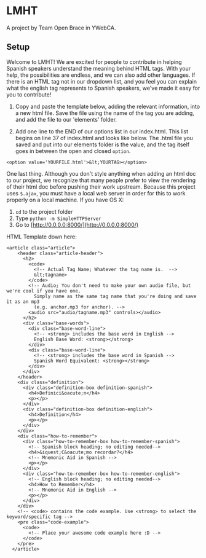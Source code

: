 # LMHT

A project by Team Open Brace in YWebCA.

## Setup

Welcome to LMHT! We are excited for people to contribute in helping Spanish speakers understand the meaning behind HTML tags. With your help, the possibilities are endless, and we can also add other languages. If there is an HTML tag not in our dropdown list, and you feel you can explain what the english tag represents to Spanish speakers, we've made it easy for you to contribute!

1) Copy and paste the template below, adding the relevant information, into a new html file. Save the file using the name of the tag you are adding, and add the file to our 'elements' folder.

2) Add one line to the END of our options list in our index.html. This list begins on line 37 of index.html and looks like below. The .html file you saved and put into our elements folder is the value, and the tag itself goes in between the open and closed `option`.

`<option value='YOURFILE.html'>&lt;YOURTAG></option>`

One last thing. Although you don't style anything when adding an html doc to our project, we recognize that many people prefer to view the rendering of their html doc before pushing their work upstream. Because this project uses `$.ajax`, you must have a local web server in order for this to work properly on a local machine. If you have OS X:

1. `cd` to the project folder
1. Type `python -m SimpleHTTPServer`
1. Go to [http://0.0.0.0:8000/](http://0.0.0.0:8000/)


HTML Template down here:

```
<article class="article">
    <header class="article-header">
      <h2>
        <code>
          <!-- Actual Tag Name; Whatever the tag name is.  -->
          &lt;tagname>
        </code>
        <!-- Audio; You don't need to make your own audio file, but we're cool if you have one.
          Simply name as the same tag name that you're doing and save it as an mp3
          (e.g. anchor.mp3 for anchor). -->
        <audio src="audio/tagname.mp3" controls></audio>
      </h2>
      <div class="base-words">
        <div class="base-word-line">
          <!-- <strong> includes the base word in English -->
          English Base Word: <strong></strong>
        </div>
        <div class="base-word-line">
          <!-- <strong> includes the base word in Spanish -->
          Spanish Word Equivalent: <strong></strong>
        </div>
      </div>
    </header>
    <div class="definition">
      <div class="definition-box definition-spanish">
        <h4>Definici&oacute;n</h4>
        <p></p>
      </div>
      <div class="definition-box definition-english">
        <h4>Definition</h4>
        <p></p>
      </div>
    </div>
    <div class="how-to-remember">
      <div class="how-to-remember-box how-to-remember-spanish">
        <!-- Spanish block heading; no editing needed-->
        <h4>&iquest;C&oacute;mo recordar?</h4>
        <!-- Mnemonic Aid in Spanish -->
        <p></p>
      </div>
      <div class="how-to-remember-box how-to-remember-english">
        <!-- English block heading; no editing needed-->
        <h4>How to Remember</h4>
        <!-- Mnemonic Aid in English -->
        <p></p>
      </div>
    </div>
    <!-- <code> contains the code example. Use <strong> to select the keyword/specific tag -->
    <pre class="code-example">
      <code>
        <!-- Place your awesome code example here :D -->
      </code>
    </pre>
  </article>
```
